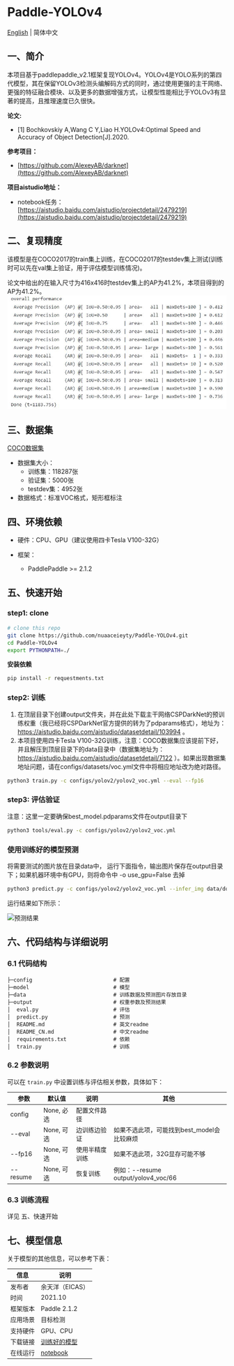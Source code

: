# Paddle-YOLOv4

[English](./README.md) | 简体中文

## 一、简介

本项目基于paddlepaddle_v2.1框架复现YOLOv4。YOLOv4是YOLO系列的第四代模型，其在保留YOLOv3检测头编解码方式的同时，通过使用更强的主干网络、更强的特征融合模块、以及更多的数据增强方式，让模型性能相比于YOLOv3有显著的提高，且推理速度已久很快。

**论文:**
- [1] Bochkovskiy A,Wang C Y,Liao H.YOLOv4:Optimal Speed and Accuracy of Object Detection[J].2020.

**参考项目：**
- [https://github.com/AlexeyAB/darknet](https://github.com/AlexeyAB/darknet)

**项目aistudio地址：**
- notebook任务：[https://aistudio.baidu.com/aistudio/projectdetail/2479219](https://aistudio.baidu.com/aistudio/projectdetail/2479219)

## 二、复现精度

该模型是在COCO2017的train集上训练，在COCO2017的testdev集上测试(训练时可以先在val集上验证，用于评估模型训练情况)。

论文中给出的在输入尺寸为416x416时testdev集上的AP为41.2%，本项目得到的AP为41.2%。
![复现结果截图](result.JPG)

## 三、数据集

[COCO数据集](https://aistudio.baidu.com/aistudio/datasetdetail/7122)
- 数据集大小：
  - 训练集：118287张
  - 验证集：5000张
  - testdev集：4952张
- 数据格式：标准VOC格式，矩形框标注

## 四、环境依赖

- 硬件：CPU、GPU（建议使用四卡Tesla V100-32G）

- 框架：
  - PaddlePaddle >= 2.1.2
  
## 五、快速开始

### step1: clone 

```bash
# clone this repo
git clone https://github.com/nuaaceieyty/Paddle-YOLOv4.git
cd Paddle-YOLOv4
export PYTHONPATH=./
```
**安装依赖**
```bash
pip install -r requestments.txt
```

### step2: 训练

1. 在顶层目录下创建output文件夹，并在此处下载主干网络CSPDarkNet的预训练权重（我已经将CSPDarkNet官方提供的转为了pdparams格式），地址为：https://aistudio.baidu.com/aistudio/datasetdetail/103994 。
2. 本项目使用四卡Tesla V100-32G训练，注意：COCO数据集应该提前下好，并且解压到顶层目录下的data目录中（数据集地址为：https://aistudio.baidu.com/aistudio/datasetdetail/7122 ）。如果出现数据集地址问题，请在configs/datasets/voc.yml文件中将相应地址改为绝对路径。

```bash
python3 train.py -c configs/yolov2/yolov2_voc.yml --eval --fp16
```

### step3: 评估验证
注意：这里一定要确保best_model.pdparams文件在output目录下
```bash
python3 tools/eval.py -c configs/yolov2/yolov2_voc.yml
```

### 使用训练好的模型预测

将需要测试的图片放在目录data中， 运行下面指令，输出图片保存在output目录下；如果机器环境中有GPU，则将命令中 -o use_gpu=False 去掉

```bash
python3 predict.py -c configs/yolov2/yolov2_voc.yml --infer_img data/dog.jpg -o use_gpu=False
```
运行结果如下所示：

![预测结果](output/dog.jpg)

## 六、代码结构与详细说明

### 6.1 代码结构

```
├─config                          # 配置
├─model                           # 模型
├─data                            # 训练数据及预测图片存放目录
├─output                          # 权重参数及预测结果
│  eval.py                        # 评估
│  predict.py                     # 预测
│  README.md                      # 英文readme
│  README_CN.md                   # 中文readme
│  requirements.txt               # 依赖
│  train.py                       # 训练
```
### 6.2 参数说明

可以在 `train.py` 中设置训练与评估相关参数，具体如下：

|  参数   | 默认值  | 说明 | 其他 |
|  ----  |  ----  |  ----  |  ----  |
| config| None, 必选| 配置文件路径 ||
| --eval| None, 可选| 边训练边验证 |如果不选此项，可能找到best_model会比较麻烦|
| --fp16| None, 可选| 使用半精度训练 |如果不选此项，32G显存可能不够|
| --resume| None, 可选 | 恢复训练 |例如：--resume output/yolov4_voc/66 |

### 6.3 训练流程

详见 五、快速开始

## 七、模型信息

关于模型的其他信息，可以参考下表：

| 信息 | 说明 |
| --- | --- |
| 发布者 | 余天洋（EICAS）|
| 时间 | 2021.10 |
| 框架版本 | Paddle 2.1.2 |
| 应用场景 | 目标检测 |
| 支持硬件 | GPU、CPU |
| 下载链接 | [训练好的模型](https://aistudio.baidu.com/aistudio/datasetdetail/107066)|
| 在线运行 | [notebook](https://aistudio.baidu.com/aistudio/projectdetail/2479219)|
